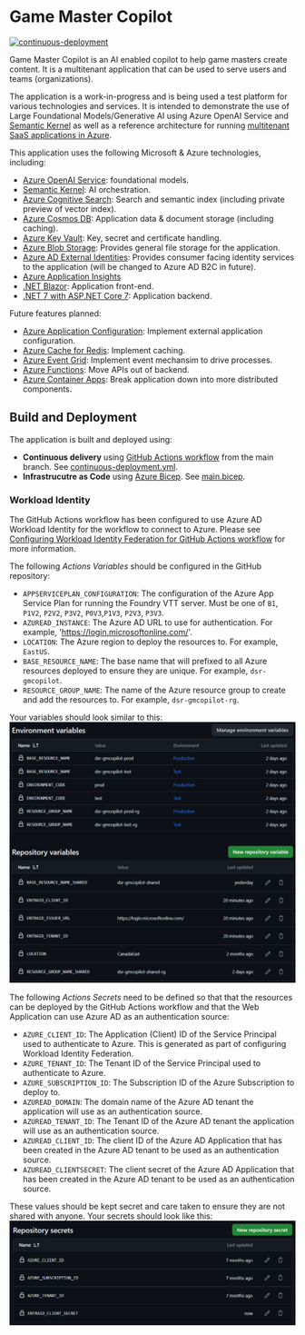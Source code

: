 # Game Master Copilot

[![continuous-deployment](https://github.com/PlagueHO/game-master-copilot/actions/workflows/continuous-deployment.yml/badge.svg)](https://github.com/PlagueHO/game-master-copilot/actions/workflows/continuous-deployment.yml)

Game Master Copilot is an AI enabled copilot to help game masters create content. It is a multitenant application that can be used to serve users and teams (organizations).

The application is a work-in-progress and is being used a test platform for various technologies and services. It is intended to demonstrate the use of Large Foundational Models/Generative AI using Azure OpenAI Service and [Semantic Kernel](https://aka.ms/sk/learn) as well as a reference architecture for running [multitenant SaaS applications in Azure](https://aka.ms/multitenantarchitecture).

This application uses the following Microsoft & Azure technologies, including:

- [Azure OpenAI Service](https://learn.microsoft.com/azure/cognitive-services/openai/): foundational models.
- [Semantic Kernel](https://aka.ms/sk/learn): AI orchestration.
- [Azure Cognitive Search](https://learn.microsoft.com/en-us/azure/search/search-what-is-azure-search): Search and semantic index (including private preview of vector index).
- [Azure Cosmos DB](https://learn.microsoft.com/en-us/azure/cosmos-db/introduction): Application data & document storage (including caching).
- [Azure Key Vault](https://learn.microsoft.com/en-us/azure/key-vault/general/overview): Key, secret and certificate handling.
- [Azure Blob Storage](https://learn.microsoft.com/en-us/azure/storage/blobs/storage-blobs-overview): Provides general file storage for the application.
- [Azure AD External Identities](https://learn.microsoft.com/en-us/azure/active-directory/external-identities/external-identities-overview): Provides consumer facing identity services to the application (will be changed to Azure AD B2C in future).
- [Azure Application Insights](https://)
- [.NET Blazor](https://dotnet.microsoft.com/en-us/apps/aspnet/web-apps/blazor): Application front-end.
- [.NET 7 with ASP.NET Core 7](https://learn.microsoft.com/en-us/aspnet/core/release-notes/aspnetcore-7.0?view=aspnetcore-7.0): Application backend.

Future features planned:

- [Azure Application Configuration](https://learn.microsoft.com/en-us/azure/azure-app-configuration/overview): Implement external application configuration.
- [Azure Cache for Redis](https://learn.microsoft.com/en-us/azure/azure-cache-for-redis/cache-overview): Implement caching.
- [Azure Event Grid](https://learn.microsoft.com/en-us/azure/event-grid/overview): Implement event mechansim to drive processes.
- [Azure Functions](https://learn.microsoft.com/en-us/azure/azure-functions/functions-overview): Move APIs out of backend.
- [Azure Container Apps](https://learn.microsoft.com/en-us/azure/container-apps/overview): Break application down into more distributed components.

## Build and Deployment

The application is built and deployed using:

- **Continuous delivery** using [GitHub Actions workflow]() from the main branch. See [continuous-deployment.yml](https://github.com/PlagueHO/game-master-copilot/blob/main/.github/workflows/continuous-deployment.yml).
- **Infrastrucutre as Code** using [Azure Bicep](). See [main.bicep](https://github.com/PlagueHO/game-master-copilot/blob/main/infrastructure/bicep/main.bicep).

### Workload Identity

The GitHub Actions workflow has been configured to use Azure AD Workload Identity for the workflow to connect to Azure. Please see [Configuring Workload Identity Federation for GitHub Actions workflow](#configuring-workload-identity-federation-for-github-actions-workflow) for more information.

The following _Actions Variables_ should be configured in the GitHub repository:

- `APPSERVICEPLAN_CONFIGURATION`: The configuration of the Azure App Service Plan for running the Foundry VTT server. Must be one of `B1`, `P1V2`, `P2V2`, `P3V2`, `P0V3`,`P1V3`, `P2V3`, `P3V3`.
- `AZUREAD_INSTANCE`: The Azure AD URL to use for authentication. For example, 'https://login.microsoftonline.com/'.
- `LOCATION`: The Azure region to deploy the resources to. For example, `EastUS`.
- `BASE_RESOURCE_NAME`: The base name that will prefixed to all Azure resources deployed to ensure they are unique. For example, `dsr-gmcopilot`.
- `RESOURCE_GROUP_NAME`: The name of the Azure resource group to create and add the resources to. For example, `dsr-gmcopilot-rg`.

Your variables should look similar to this:
![Example of GitHub Variables](/images/github-variables-example.png)

The following _Actions Secrets_ need to be defined so that that the resources can be deployed by the GitHub Actions workflow and that the Web Application can use Azure AD as an authentication source:

- `AZURE_CLIENT_ID`: The Application (Client) ID of the Service Principal used to authenticate to Azure. This is generated as part of configuring Workload Identity Federation.
- `AZURE_TENANT_ID`: The Tenant ID of the Service Principal used to authenticate to Azure.
- `AZURE_SUBSCRIPTION_ID`: The Subscription ID of the Azure Subscription to deploy to.
- `AZUREAD_DOMAIN`: The domain name of the Azure AD tenant the application will use as an authentication source.
- `AZUREAD_TENANT_ID`: The Tenant ID of the Azure AD tenant the application will use as an authentication source.
- `AZUREAD_CLIENT_ID`: The client ID of the Azure AD Application that has been created in the Azure AD tenant to be used as an authentication source.
- `AZUREAD_CLIENTSECRET`: The client secret of the Azure AD Application that has been created in the Azure AD tenant to be used as an authentication source.

These values should be kept secret and care taken to ensure they are not shared with anyone.
Your secrets should look like this:
![Example of GitHub Secrets](/images/github-secrets-example.png)
